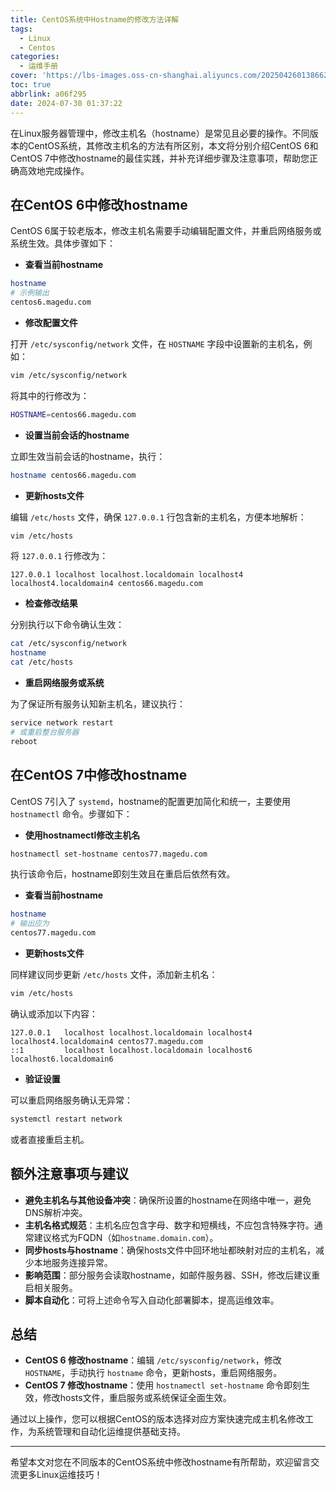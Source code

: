 ```yaml
---
title: CentOS系统中Hostname的修改方法详解
tags:
  - Linux
  - Centos
categories:
  - 运维手册
cover: 'https://lbs-images.oss-cn-shanghai.aliyuncs.com/202504260138662.png'
toc: true
abbrlink: a06f295
date: 2024-07-30 01:37:22
---
```


在Linux服务器管理中，修改主机名（hostname）是常见且必要的操作。不同版本的CentOS系统，其修改主机名的方法有所区别，本文将分别介绍CentOS 6和CentOS 7中修改hostname的最佳实践，并补充详细步骤及注意事项，帮助您正确高效地完成操作。

<!-- more -->

## 在CentOS 6中修改hostname

CentOS 6属于较老版本，修改主机名需要手动编辑配置文件，并重启网络服务或系统生效。具体步骤如下：

- **查看当前hostname**

```bash
hostname
# 示例输出
centos6.magedu.com
```

- **修改配置文件**

打开 `/etc/sysconfig/network` 文件，在 `HOSTNAME` 字段中设置新的主机名，例如：

```bash
vim /etc/sysconfig/network
```

将其中的行修改为：

```bash
HOSTNAME=centos66.magedu.com
```

- **设置当前会话的hostname**

立即生效当前会话的hostname，执行：

```bash
hostname centos66.magedu.com
```

- **更新hosts文件**

编辑 `/etc/hosts` 文件，确保 `127.0.0.1` 行包含新的主机名，方便本地解析：

```bash
vim /etc/hosts
```

将 `127.0.0.1` 行修改为：

```
127.0.0.1 localhost localhost.localdomain localhost4 localhost4.localdomain4 centos66.magedu.com
```

- **检查修改结果**

分别执行以下命令确认生效：

```bash
cat /etc/sysconfig/network
hostname
cat /etc/hosts
```

- **重启网络服务或系统**

为了保证所有服务认知新主机名，建议执行：

```bash
service network restart
# 或重启整台服务器
reboot
```

## 在CentOS 7中修改hostname

CentOS 7引入了 `systemd`，hostname的配置更加简化和统一，主要使用 `hostnamectl` 命令。步骤如下：

- **使用hostnamectl修改主机名**

```bash
hostnamectl set-hostname centos77.magedu.com
```

执行该命令后，hostname即刻生效且在重启后依然有效。

- **查看当前hostname**

```bash
hostname
# 输出应为
centos77.magedu.com
```

- **更新hosts文件**

同样建议同步更新 `/etc/hosts` 文件，添加新主机名：

```bash
vim /etc/hosts
```

确认或添加以下内容：

```
127.0.0.1   localhost localhost.localdomain localhost4 localhost4.localdomain4 centos77.magedu.com
::1         localhost localhost.localdomain localhost6 localhost6.localdomain6
```

- **验证设置**

可以重启网络服务确认无异常：

```bash
systemctl restart network
```

或者直接重启主机。

## 额外注意事项与建议

- **避免主机名与其他设备冲突**：确保所设置的hostname在网络中唯一，避免DNS解析冲突。
- **主机名格式规范**：主机名应包含字母、数字和短横线，不应包含特殊字符。通常建议格式为FQDN（如`hostname.domain.com`）。
- **同步hosts与hostname**：确保hosts文件中回环地址都映射对应的主机名，减少本地服务连接异常。
- **影响范围**：部分服务会读取hostname，如邮件服务器、SSH，修改后建议重启相关服务。
- **脚本自动化**：可将上述命令写入自动化部署脚本，提高运维效率。

## 总结

- **CentOS 6 修改hostname**：编辑 `/etc/sysconfig/network`，修改 `HOSTNAME`，手动执行 `hostname` 命令，更新hosts，重启网络服务。
- **CentOS 7 修改hostname**：使用 `hostnamectl set-hostname` 命令即刻生效，修改hosts文件，重启服务或系统保证全面生效。

通过以上操作，您可以根据CentOS的版本选择对应方案快速完成主机名修改工作，为系统管理和自动化运维提供基础支持。

---

希望本文对您在不同版本的CentOS系统中修改hostname有所帮助，欢迎留言交流更多Linux运维技巧！